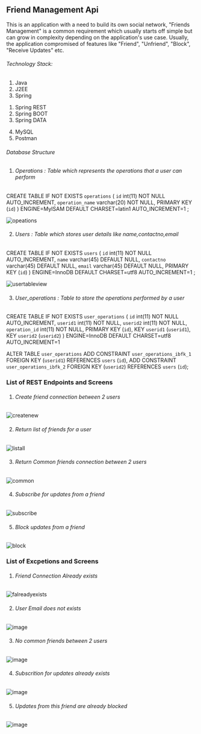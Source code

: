 ## Friend Management Api
This is an application with a need to build its own social network, "Friends Management" is a common requirement which usually starts off simple but can grow in complexity depending on the application's use case. Usually, the application compromised of features like "Friend", "Unfriend", "Block", "Receive Updates" etc.

###### Technology Stack:
1)	Java
2)	J2EE
3)	Spring 
  1.	Spring REST
  2.	Spring BOOT
  3.	Spring DATA
4)	MySQL
5)	Postman

###### Database Structure 
1) ######	Operations  :  Table which represents the operations that a user can perform

CREATE TABLE IF NOT EXISTS `operations` (
  `id` int(11) NOT NULL AUTO_INCREMENT,
  `operation_name` varchar(20) NOT NULL,
  PRIMARY KEY (`id`)
) ENGINE=MyISAM  DEFAULT CHARSET=latin1 AUTO_INCREMENT=1 ;

![opeations](https://user-images.githubusercontent.com/1614865/42512167-88df6944-8471-11e8-945b-69b5bc86c9f4.PNG)

2) ###### Users : Table which stores user details like  name,contactno,email

CREATE TABLE IF NOT EXISTS `users` (
  `id` int(11) NOT NULL AUTO_INCREMENT,
  `name` varchar(45) DEFAULT NULL,
  `contactno` varchar(45) DEFAULT NULL,
  `email` varchar(45) DEFAULT NULL,
  PRIMARY KEY (`id`)
) ENGINE=InnoDB  DEFAULT CHARSET=utf8 AUTO_INCREMENT=1 ;

![usertableview](https://user-images.githubusercontent.com/1614865/42512104-580e6b3a-8471-11e8-80b3-cd19d09db553.PNG)

3) ###### User_operations : Table to store the operations performed by a user
CREATE TABLE IF NOT EXISTS `user_operations` (
  `id` int(11) NOT NULL AUTO_INCREMENT,
  `userid1` int(11) NOT NULL,
  `userid2` int(11) NOT NULL,
  `operation_id` int(11) NOT NULL,
  PRIMARY KEY (`id`),
  KEY `userid1` (`userid1`),
  KEY `userid2` (`userid2`)
) ENGINE=InnoDB  DEFAULT CHARSET=utf8 AUTO_INCREMENT=1

ALTER TABLE `user_operations`
  ADD CONSTRAINT `user_operations_ibfk_1` FOREIGN KEY (`userid1`) REFERENCES `users` (`id`),
  ADD CONSTRAINT `user_operations_ibfk_2` FOREIGN KEY (`userid2`) REFERENCES `users` (`id`);

### List of REST Endpoints and Screens
1) ###### Create friend connection between 2 users
 ![createnew](https://user-images.githubusercontent.com/1614865/42512528-76c601ea-8472-11e8-9ca6-78a84126f31b.PNG)
   
2)  ###### Return list of friends for a user
![listall](https://user-images.githubusercontent.com/1614865/42512567-901babea-8472-11e8-93d2-bf60ea52bc0e.PNG)

3) ###### Return Common friends connection between 2 users
![common](https://user-images.githubusercontent.com/1614865/42513143-d8eac288-8473-11e8-9771-3371dc97c745.PNG)

4) ###### Subscribe for updates from a friend
![subscribe](https://user-images.githubusercontent.com/1614865/42513301-3829fcc8-8474-11e8-8a9c-042185c2f239.PNG)

5) ###### Block updates from a friend
![block](https://user-images.githubusercontent.com/1614865/42513392-70ce3300-8474-11e8-9df9-12c3d790e19d.PNG)

### List of Excpetions and Screens
1) ###### Friend Connection Already exists
![falreadyexists](https://user-images.githubusercontent.com/1614865/42513659-1f12351a-8475-11e8-8d63-9ce2b8a71145.PNG)

2) ###### User Email does not exists
![image](https://user-images.githubusercontent.com/1614865/42513784-6ad1b8c2-8475-11e8-91ba-ab5db0557dbc.png)

3) ###### No common friends between 2 users
![image](https://user-images.githubusercontent.com/1614865/42513821-880c60e0-8475-11e8-8f33-4f25683c99a5.png)

4) ###### Subscrition for updates already exists
![image](https://user-images.githubusercontent.com/1614865/42514005-f9a1e2de-8475-11e8-9576-e7fde901a528.png)

5) ###### Updates from this friend are already blocked
![image](https://user-images.githubusercontent.com/1614865/42514091-2e638978-8476-11e8-99c1-be9841a95c7b.png)


